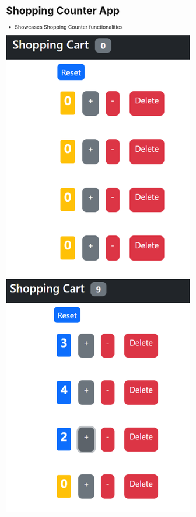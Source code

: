  # Shopping Counter App
 - Showcases Shopping Counter functionalities
 
 ![Github Photo 1](/images/photo1.PNG)
 ![Github Photo 2](/images/photo2.PNG)
 
 

